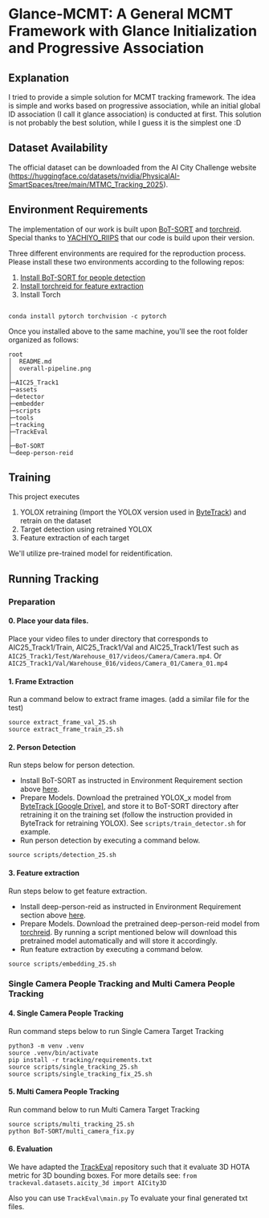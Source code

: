 # Glance-MCMT: A General MCMT Framework with Glance Initialization and Progressive Association

## Explanation
I tried to provide a simple solution for MCMT tracking framework. The idea is simple and works based on progressive association, while an initial global ID association (I call it glance association) is conducted at first.
This solution is not probably the best solution, while I guess it is the simplest one :D

## Dataset Availability

The official dataset can be downloaded from the AI City Challenge website (https://huggingface.co/datasets/nvidia/PhysicalAI-SmartSpaces/tree/main/MTMC_Tracking_2025). 



 


## Environment Requirements

The implementation of our work is built upon [BoT-SORT](https://github.com/NirAharon/BoT-SORT) and [torchreid](https://github.com/KaiyangZhou/deep-person-reid).
Special thanks to [YACHIYO_RIIPS](https://github.com/riips/AIC24_Track1_YACHIYO_RIIPS) that our code is build upon their version.

Three different environments are required for the reproduction process. Please install these two environments according to the following repos:
<a name="install"></a>
1. [Install BoT-SORT for people detection](https://github.com/NirAharon/BoT-SORT#installation)
2. [Install torchreid for feature extraction](https://github.com/KaiyangZhou/deep-person-reid#installation)
3. Install Torch 

```

conda install pytorch torchvision -c pytorch

```

Once you installed above to the same machine, you'll see the root folder organized as follows:
```
root
│  README.md
│  overall-pipeline.png
│
├─AIC25_Track1
├─assets
├─detector
├─embedder
├─scripts
├─tools
├─tracking
├─TrackEval
│
├─BoT-SORT
└─deep-person-reid
```

## Training 
This project executes
1) YOLOX retraining (Import the YOLOX version used in [ByteTrack](https://github.com/FoundationVision/ByteTrack)) and retrain on the dataset
2) Target detection using retrained YOLOX
2) Feature extraction of each target


We'll utilize pre-trained model for reidentification.

## Running Tracking

### Preparation
#### 0. Place your data files.

Place your video files to under directory that corresponds to AIC25_Track1/Train, AIC25_Track1/Val and AIC25_Track1/Test such as `AIC25_Track1/Test/Warehouse_017/videos/Camera/Camera.mp4`. Or `AIC25_Track1/Val/Warehouse_016/videos/Camera_01/Camera_01.mp4`


#### 1. Frame Extraction

Run a command below to extract frame images. (add a similar file for the test)
```
source extract_frame_val_25.sh
source extract_frame_train_25.sh
```

#### 2. Person Detection

Run steps below for person detection.
- Install BoT-SORT as instructed in Environment Requirement section above [here](#install).
- Prepare Models. Download the pretrained YOLOX_x model from [ByteTrack [Google Drive]](https://drive.google.com/file/d/1P4mY0Yyd3PPTybgZkjMYhFri88nTmJX5/view), and store it to BoT-SORT directory after retraining it on the training set (follow the instruction provided in ByteTrack for retraining YOLOX). See `scripts/train_detector.sh` for example.
- Run person detection by executing a command below.
```
source scripts/detection_25.sh
```

#### 3. Feature extraction

Run steps below to get feature extraction.
- Install deep-person-reid as instructed in Environment Requirement section above [here](#install).
- Prepare Models. Download the pretrained deep-person-reid model from [torchreid](https://kaiyangzhou.github.io/deep-person-reid/MODEL_ZOO). By running a script mentioned below will download this pretrained model automatically and will store it accordingly.
- Run feature extraction by executing a command below.
```
source scripts/embedding_25.sh
```


### Single Camera People Tracking and Multi Camera People Tracking

#### 4. Single Camera People Tracking

Run command steps below to run Single Camera Target Tracking
```
python3 -m venv .venv
source .venv/bin/activate
pip install -r tracking/requirements.txt
source scripts/single_tracking_25.sh
source scripts/single_tracking_fix_25.sh
```

#### 5. Multi Camera People Tracking

Run command below to run Multi Camera Target Tracking
```
source scripts/multi_tracking_25.sh
python BoT-SORT/multi_camera_fix.py 
```

#### 6. Evaluation
We have adapted the [TrackEval](https://github.com/JonathonLuiten/TrackEval) repository such that it evaluate 3D HOTA metric for 3D bounding boxes.
For more details see:
`from trackeval.datasets.aicity_3d import AICity3D`

Also you can use
`TrackEval\main.py`
To evaluate your final generated txt files.
